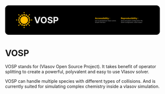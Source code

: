 
![VOSP SPLASH](img/VOSP_splash.png)

# VOSP
VOSP stands for (Vlasov Open Source Project).
It takes benefit of operator splitting to create a powerful, polyvalent and easy to use Vlasov solver.

VOSP can handle multiple species with different types of collisions. And is currently suited for simulating complex chemistry inside a vlasov simulation.